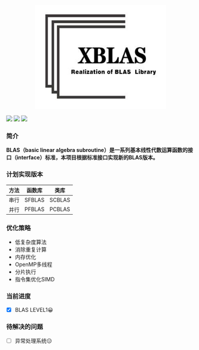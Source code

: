 
<p align="center"><img src="https://github.com/weipeng-jiao/XBLAS/blob/master/logo.JPG" alt="matrix" height="280px" width="350px"></img></p>

![](https://img.shields.io/badge/license-MIT-blue)
![](https://img.shields.io/badge/language-C%2B%2B-9cf)
![](https://img.shields.io/badge/Directive-OpenMP-ff69b4)

### 简介
**BLAS（basic linear algebra subroutine）是一系列基本线性代数运算函数的接口（interface）标准，本项目根据标准接口实现新的BLAS版本。**

### 计划实现版本
|方法|函数库|类库|
|---|---|---|
|串行|SFBLAS|SCBLAS|
|并行|PFBLAS|PCBLAS|

### 优化策略
* 低复杂度算法
* 消除重复计算
* 内存优化
* OpenMP多线程
* 分片执行
* 指令集优化SIMD

### 当前进度
- [x] BLAS LEVEL1&#x1F600; 


### 待解决的问题
- [ ] 异常处理系统&#x1F611; 

